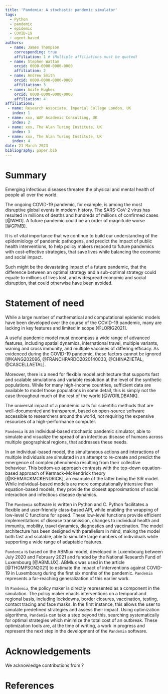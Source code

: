 ```yaml
---
title: 'Pandemia: A stochastic pandemic simulator'
tags:
  - Python
  - pandemic
  - epidemic
  - COVID-19
  - agent-based
authors:
  - name: James Thompson
    corresponding: true
    affiliation: 1 # (Multiple affiliations must be quoted)
  - name: Stephen Wattam
    orcid: 0000-0000-0000-0000
    affiliation: 2
  - name: Andrew Smith
    orcid: 0000-0000-0000-0000
    affiliation: 3
  - name: Aoife Hughes
    orcid: 0000-0000-0000-0000
    affiliation: 4
affiliations:
 - name: Research Associate, Imperial College London, UK
   index: 1
 - name: xxx, WAP Academic Consulting, UK
   index: 2
 - name: xxx, The Alan Turing Institute, UK
   index: 3
 - name: xxx, The Alan Turing Institute, UK
   index: 4
date: 21 March 2023
bibliography: paper.bib
---
```


# Summary

Emerging infectious diseases threaten the physical and mental health of people all over the world.

The ongoing COVID-19 pandemic, for example, is among the most disruptive global events in modern history. The SARS-CoV-2 virus has resulted in millions of deaths and hundreds of millions of confirmed cases [@WHO]. A future pandemic could be an order of magnitude worse [@GPMB].

It is of vital importance that we continue to build our understanding of the epidemiology of pandemic pathogens, and predict the impact of public health interventions, to help policy makers respond to future pandemics with cost-effective strategies, that save lives while balancing the economic and social impact.

Such might be the devastating impact of a future pandemic, that the difference between an optimal strategy and a sub-optimal strategy could equate to millions of lives lost, and widespread economic and social disruption, that could otherwise have been avoided.

# Statement of need

While a large number of mathematical and computational epidemic models have been developed over the course of the COVID-19 pandemic, many are lacking in key features and limited in scope [@LORIG2021].

A useful pandemic model must encompass a wide range of advanced features, including spatial dynamics, international travel, multiple variants, waning and cross immunity, and multiple vaccines of differing efficacy. As evidenced during the COVID-19 pandemic, these factors cannot be ignored [@KANG202096, @FRANCHPARDO2020140033, @CHINAZIIETAL, @CASCELLAETAL].

Moreover, there is a need for flexible model architecture that supports fast and scalable simulations and variable resolution at the level of the synthetic populations. While for many high-income countries, sufficient data are available to model those populations in some detail, this is simply not the case throughout much of the rest of the world [@WORLDBANK].

The universal impact of a pandemic calls for scientific methods that are well-documented and transparent, based on open-source software accessible to researchers around the world, not requiring the expensive resources of a high-performance computer.

`Pandemia` is an individual-based stochastic pandemic simulator, able to simulate and visualize the spread of an infectious disease of humans across multiple geographical regions, that addresses these needs.

In an individual-based model, the simultaneous actions and interactions of multiple individuals are simulated in an attempt to re-create and predict the emergence of complex phenomena resulting from their collective behaviour. This bottom-up approach contrasts with the top-down equation-based approach of Kermack–McKendrick theory [@KERMACKMCKENDRICK], an example of the latter being the SIR model. While individual-based models are more computationally intensive than equation-based models, they provide the closest approximations of social interaction and infectious disease dynamics.

The `Pandemia` software is written in Python and C. Python facilitates a flexible and user-friendly class-based API, while enabling the wrapping of low-level C functions for speed. These low-level functions provide efficient implementations of disease transmission, changes to individual health and immunity, mobility, travel dynamics, diagnostics and vaccination. The model architecture has been designed with parallelism in mind, making the model both fast and scalable, able to simulate large numbers of individuals while supporting a wide range of adaptable features.

`Pandemia` is based on the ABMlux model, developed in Luxembourg between July 2020 and February 2021 and funded by the National Research Fund of Luxembourg [@ABMLUX]. ABMlux was used in the article [@THOMPSON2021] to estimate the impact of interventions against COVID-19 in Luxembourg during the first six months of the pandemic. `Pandemia` represents a far-reaching generalization of this earlier work.

In `Pandemia`, the policy maker is directly represented as a component in the simulation. The policy maker enacts interventions on a temporal and regional basis, including lockdowns, border closures, vaccination, testing, contact tracing and face masks. In the first instance, this allows the user to simulate predefined strategies and assess their impact. Using optimization algorithms, `Pandemia` can take a step beyond this, searching systematically for optimal strategies which minimize the total cost of an outbreak. These optimization tools are, at the time of writing, a work in progress and represent the next step in the development of the `Pandemia` software.

# Acknowledgements

We acknowledge contributions from ?

# References